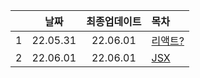 ||날짜|최종업데이트|목차|
|:-:|:--:|:-:|:-|
|1|22.05.31|22.06.01|[리액트?](./basic.md)|
|2|22.06.01|22.06.01|[JSX](./jsx.md)|
